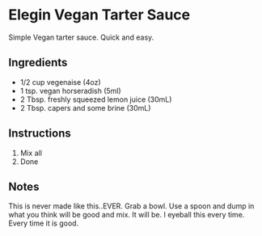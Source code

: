 # Elegin Vegan Tarter Sauce

Simple Vegan tarter sauce. Quick and easy.

## Ingredients

- 1/2 cup vegenaise (4oz)
- 1 tsp. vegan horseradish (5ml)
- 2 Tbsp. freshly squeezed lemon juice (30mL)
- 2 Tbsp. capers and some brine (30mL)

## Instructions

1. Mix all 
2. Done

## Notes

This is never made like this..EVER. Grab a bowl. Use a spoon and dump in what you think will be good and mix. It will be. I eyeball this every time. Every time it is good.




